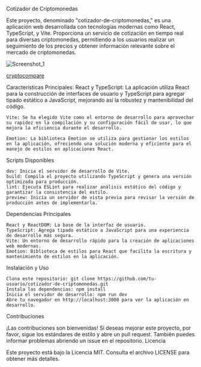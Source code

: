 Cotizador de Criptomonedas

Este proyecto, denominado "cotizador-de-criptomonedas," es una aplicación web desarrollada con tecnologías modernas como React, TypeScript, y Vite. Proporciona un servicio de cotización en tiempo real para diversas criptomonedas, permitiendo a los usuarios realizar un seguimiento de los precios y obtener información relevante sobre el mercado de criptomonedas.

![Screenshot_1](https://github.com/Alonedevil8/API-Cotizador-de-Criptomonedas/assets/6482729/4a79d971-6cf1-4343-82de-4523aa72242d)

[cryptocompare](https://min-api.cryptocompare.com/documentation)


Características Principales:
    React y TypeScript: La aplicación utiliza React para la construcción de interfaces de usuario y TypeScript para agregar tipado estático a JavaScript, mejorando así la robustez y mantenibilidad del código.

    Vite: Se ha elegido Vite como el entorno de desarrollo para aprovechar su rapidez en la compilación y su configuración fácil de usar, lo que mejora la eficiencia durante el desarrollo.

    Emotion: La biblioteca Emotion se utiliza para gestionar los estilos en la aplicación, ofreciendo una solución moderna y eficiente para el manejo de estilos en aplicaciones React.

Scripts Disponibles

    dev: Inicia el servidor de desarrollo de Vite.
    build: Compila el proyecto utilizando TypeScript y genera una versión optimizada para producción.
    lint: Ejecuta ESLint para realizar análisis estático del código y garantizar la consistencia del estilo.
    preview: Inicia un servidor de vista previa para revisar la versión de producción antes de implementarla.

Dependencias Principales

    React y ReactDOM: La base de la interfaz de usuario.
    TypeScript: Agrega tipado estático a JavaScript para una experiencia de desarrollo más segura.
    Vite: Un entorno de desarrollo rápido para la creación de aplicaciones web modernas.
    Emotion: Biblioteca de estilos para React que facilita la escritura y mantenimiento de estilos en la aplicación.

Instalación y Uso

    Clona este repositorio: git clone https://github.com/tu-usuario/cotizador-de-criptomonedas.git
    Instala las dependencias: npm install
    Inicia el servidor de desarrollo: npm run dev
    Abre tu navegador en http://localhost:3000 para ver la aplicación en desarrollo.

Contribuciones

¡Las contribuciones son bienvenidas! Si deseas mejorar este proyecto, por favor, sigue los estándares de estilo y abre un pull request. También puedes informar problemas abriendo un issue en el repositorio.
Licencia

Este proyecto está bajo la Licencia MIT. Consulta el archivo LICENSE para obtener más detalles.

